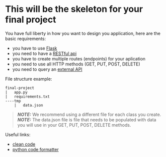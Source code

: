 # This will be the skeleton for your final project

You have full liberty in how you want to design you application, here are the basic requirements:
- you have to use [Flask](https://flask.palletsprojects.com/en/2.1.x/)
- you need to have a [RESTful api](https://www.techtarget.com/searchapparchitecture/definition/RESTful-API) 
- you have to create multiple routes (endpoints) for your aplication 
- you need to use all HTTP methods (GET, PUT, POST, DELETE)
- you need to query an [external API](https://mixedanalytics.com/blog/list-actually-free-open-no-auth-needed-apis/)

File structure example:

```
final-project
|   app.py
|   requirements.txt
----tmp
    |   data.json

```
> **_NOTE:_** We recommend using a different file for each class you create. <br />
> **_NOTE:_** The data.json file is file that needs to be populated with data you will use in your GET, PUT, POST, DELETE methods.

Useful links:
- [clean code](https://dev.to/alexomeyer/10-must-know-patterns-for-writing-clean-code-with-python-56bf)
- [python code formatter](https://www.geeksforgeeks.org/python-code-formatting-using-black/#:~:text=Black%20is%20the%20uncompromising%20Python,energy%20for%20more%20important%20matters.)